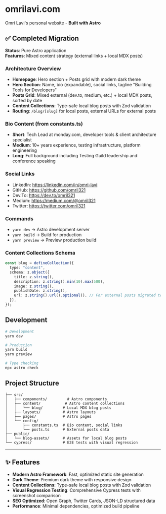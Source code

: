 # omrilavi.com

Omri Lavi's personal website - **Built with Astro**

## ✅ Completed Migration

**Status**: Pure Astro application  
**Features**: Mixed content strategy (external links + local MDX posts)

### Architecture Overview

- **Homepage**: Hero section + Posts grid with modern dark theme
- **Hero Section**: Name, bio (expandable), social links, tagline "Building Tools for Developers"
- **Posts Grid**: Mixed external (dev.to, medium, etc.) + local MDX posts, sorted by date
- **Content Collections**: Type-safe local blog posts with Zod validation
- **Routing**: `/blog/[slug]` for local posts, external URLs for external posts

### Bio Content (from constants.ts)

- **Short**: Tech Lead at monday.com, developer tools & client architecture specialist
- **Medium**: 10+ years experience, testing infrastructure, platform engineering
- **Long**: Full background including Testing Guild leadership and conference speaking

### Social Links

- LinkedIn: https://linkedin.com/in/omri-lavi
- GitHub: https://github.com/omril321
- Dev.To: https://dev.to/omril321
- Medium: https://medium.com/@omril321
- Twitter: https://twitter.com/omril321

### Commands

- `yarn dev` → Astro development server
- `yarn build` → Build for production
- `yarn preview` → Preview production build

### Content Collections Schema

```typescript
const blog = defineCollection({
  type: "content",
  schema: z.object({
    title: z.string(),
    description: z.string().min(10).max(500),
    image: z.string(),
    publishDate: z.string(),
    url: z.string().url().optional(), // For external posts migrated to local
  }),
});
```

## Development

```bash
# Development
yarn dev

# Production
yarn build
yarn preview

# Type checking
npx astro check
```

## Project Structure

```
├── src/
│   ├── components/         # Astro components
│   ├── content/           # Astro content collections
│   │   └── blog/         # Local MDX blog posts
│   ├── layouts/          # Astro layouts
│   ├── pages/            # Astro pages
│   └── config/
│       ├── constants.ts  # Bio content, social links
│       └── posts.ts      # External posts data
├── public/
│   └── blog-assets/      # Assets for local blog posts
└── cypress/              # E2E tests with visual regression
```

---

## ✨ Features

- **Modern Astro Framework**: Fast, optimized static site generation
- **Dark Theme**: Premium dark theme with responsive design
- **Content Collections**: Type-safe local blog posts with Zod validation
- **Visual Regression Testing**: Comprehensive Cypress tests with screenshot comparison
- **SEO Optimized**: Open Graph, Twitter Cards, JSON-LD structured data
- **Performance**: Minimal dependencies, optimized build pipeline

